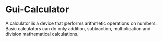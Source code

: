 # Gui-Calculator
A calculator is a device that performs arithmetic operations on numbers. Basic calculators can do only addition, subtraction, multiplication and division mathematical calculations.
